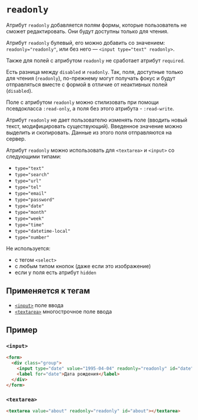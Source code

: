 # `readonly`

Атрибут `readonly` добавляется полям формы, которые пользователь не сможет редактировать. Они будут доступны только для чтения.

Атрибут `readonly` булевый, его можно добавить со значением: `readonly="readonly"`, или без него — `<input type="text" readonly>`.

Также для полей с атрибутом `readonly` не сработает атрибут `required`.

Есть разница между `disabled` и `readonly`. Так, поля, доступные только для чтения (`readonly`), по-прежнему могут получать фокус и будут отправляться вместе с формой в отличие от неактивных полей (`disabled`).

Поле с атрибутом `readonly` можно стилизовать при помощи псевдокласса `:read-only`, а поля без этого атрибута - `:read-write`.

Атрибут `readonly` не дает пользователю изменять поле (вводить новый текст, модифицировать существующий). Введенное значение можно выделить и скопировать. Данные из этого поля отправляются на сервер.

Атрибут `readonly` можно использовать для `<textarea>` и `<input>` со следующими типами:

- `type="text"`
- `type="search"`
- `type="url"`
- `type="tel"`
- `type="email"`
- `type="password"`
- `type="date"`
- `type="month"`
- `type="week"`
- `type="time"`
- `type="datetime-local"`
- `type="number"`

Не используется:

- с тегом `<select>`
- c любым типом кнопок (даже если это изображение)
- если у поля есть атрибут `hidden`

## Применяется к тегам

- [`<input>`](../Tags/input.md) поле ввода
- [`<textarea>`](../Tags/textarea.md) многострочное поле ввода

## Пример

### `<input>`

```html
<form>
  <div class="group">
    <input type="date" value="1995-04-04" readonly="readonly" id="date" />
    <label for="date">Дата рождения</label>
  </div>
</form>
```

### `<textarea>`

```html
<textarea value="about" readonly="readonly" id="about"></textarea>
```
